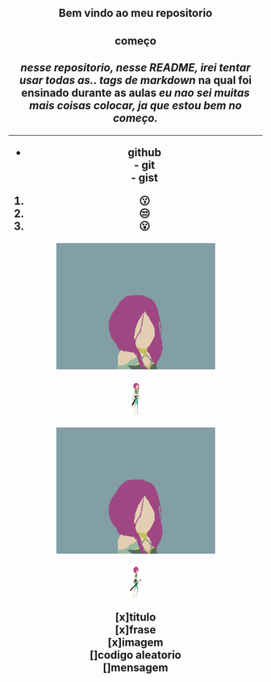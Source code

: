 <center> <h2> Bem vindo ao meu repositorio <h2> <center>

#### começo   <br>

*nesse repositorio, nesse README, irei tentar usar todas as.. tags de markdown* __na qual foi ensinado durante as aulas__ ___eu nao sei muitas mais coisas colocar, ja que estou bem no começo.___

___________

- github   
      - git   
      - gist   

1. 😗
2. 😒
3. 😮  <br>

![imagem-da-garota](https://github.com/ThDeye/Gifs/blob/main/icone1.png?raw=true)

![imagem](https://github.com/guhen-axe/O-amor/blob/main/garota-parada.gif)

![imagem](https://raw.githubusercontent.com/ThDeye/Gifs/main/icone1.png)



![imagem](https://github.com/ThDeye/Gifs/blob/main/garota-andando.gif?raw=true)

[x]titulo   <br>
[x]frase   <br>
[x]imagem   <br>
[]codigo aleatorio   <br>
[]mensagem
